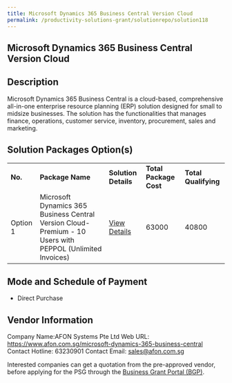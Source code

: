 ```yaml
---
title: Microsoft Dynamics 365 Business Central Version Cloud
permalink: /productivity-solutions-grant/solutionrepo/solution118
---
```


## Microsoft Dynamics 365 Business Central Version Cloud

## Description

Microsoft Dynamics 365 Business Central is a cloud-based, comprehensive all-in-one enterprise resource planning (ERP) solution designed for small to midsize businesses. The solution has the functionalities that manages finance, operations, customer service, inventory, procurement, sales and marketing.

## Solution Packages Option(s)

<table>
<tr>
<td><b>No.</b></td>
<td><b>Package Name</b></td>
<td><b>Solution Details</b></td>
<td><b>Total Package Cost</b></td>
<td><b>Total Qualifying</b></td>
</tr>
<tr>
<td>Option 1</td>
<td>Microsoft Dynamics 365 Business Central Version Cloud-Premium - 10 Users with PEPPOL (Unlimited Invoices)</td>
<td><a href='https://www.gobusiness.gov.sg/images/psg/DesensitisedAfonSystemsAnnex3CRwef12August2021-_Part_5.pdf'>View Details</a></td>
<td>63000</td>
<td>40800</td>
</tr>
</table>

## Mode and Schedule of Payment

 - Direct Purchase

## Vendor Information

 Company Name:AFON Systems Pte Ltd 
Web URL: https://www.afon.com.sg/microsoft-dynamics-365-business-central 
Contact Hotline: 63230901 
Contact Email: sales@afon.com.sg 


Interested companies can get a quotation from the pre-approved vendor, before applying for the PSG through the <a href='https://www.businessgrants.gov.sg/'>Business Grant Portal (BGP)</a>.
<script src="/jquery/resize-tables.js"></script>
